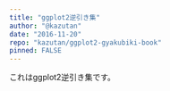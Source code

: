 ```yaml
---
title: "ggplot2逆引き集"
author: "@kazutan"
date: "2016-11-20"
repo: "kazutan/ggplot2-gyakubiki-book"
pinned: FALSE
---
```


これはggplot2逆引き集です。
